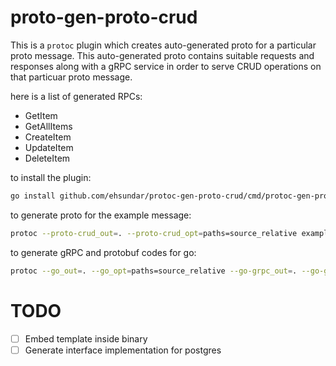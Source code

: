 # proto-gen-proto-crud

This is a `protoc` plugin which creates auto-generated proto for a particular proto message. This auto-generated proto contains suitable requests and responses along with a gRPC service in order to serve CRUD operations on that particuar proto message.

here is a list of generated RPCs:

- GetItem
- GetAllItems
- CreateItem
- UpdateItem
- DeleteItem

to install the plugin:

```bash
go install github.com/ehsundar/protoc-gen-proto-crud/cmd/protoc-gen-proto-crud
```

to generate proto for the example message:

```bash
protoc --proto-crud_out=. --proto-crud_opt=paths=source_relative example/item.proto
```

to generate gRPC and protobuf codes for go:

```bash
protoc --go_out=. --go_opt=paths=source_relative --go-grpc_out=. --go-grpc_opt=paths=source_relative example/*.proto
```

# TODO

- [ ] Embed template inside binary
- [ ] Generate interface implementation for postgres
